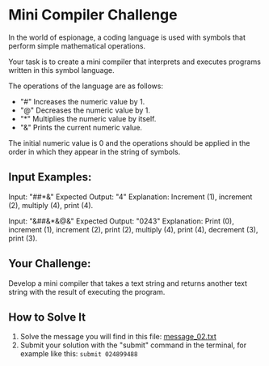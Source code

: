 # **Mini Compiler Challenge**

In the world of espionage, a coding language is used with symbols that perform simple mathematical operations.

Your task is to create a mini compiler that interprets and executes programs written in this symbol language.

The operations of the language are as follows:

- "#" Increases the numeric value by 1.
- "@" Decreases the numeric value by 1.
- "\*" Multiplies the numeric value by itself.
- "&" Prints the current numeric value.

The initial numeric value is 0 and the operations should be applied in the order in which they appear in the string of symbols.

## **Input Examples:**

Input: "##\*&"
Expected Output: "4"
Explanation: Increment (1), increment (2), multiply (4), print (4).

Input: "&##&\*&@&"
Expected Output: "0243"
Explanation: Print (0), increment (1), increment (2), print (2), multiply (4), print (4), decrement (3), print (3).

## **Your Challenge:**

Develop a mini compiler that takes a text string and returns another text string with the result of executing the program.

## **How to Solve It**

1. Solve the message you will find in this file: [message_02.txt](./message_02.txt)
2. Submit your solution with the "submit" command in the terminal, for example like this:
   `submit 024899488`
